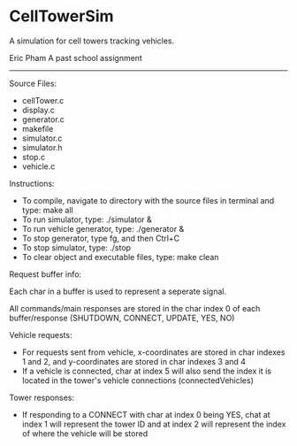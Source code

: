 # CellTowerSim
A simulation for cell towers tracking vehicles.

Eric Pham
A past school assignment

------------------------

Source Files:
- cellTower.c
- display.c
- generator.c
- makefile
- simulator.c
- simulator.h
- stop.c
- vehicle.c

Instructions:
- To compile, navigate to directory with the source files in terminal and type:
	make all
- To run simulator, type:
	./simulator &
- To run vehicle generator, type:
	./generator &
- To stop generator, type fg, and then Ctrl+C
- To stop simulator, type:
	./stop
- To clear object and executable files, type:
	make clean

Request buffer info:

Each char in a buffer is used to represent a seperate signal.

All commands/main responses are stored in the char index 0 of each buffer/response (SHUTDOWN, CONNECT, UPDATE, YES, NO)

Vehicle requests:
- For requests sent from vehicle, x-coordinates are stored in char indexes 1 and 2, and y-coordinates are stored in char indexes 3 and 4
- If a vehicle is connected, char at index 5 will also send the index it is located in the tower's vehicle connections (connectedVehicles)

Tower responses:
- If responding to a CONNECT with char at index 0 being YES, chat at index 1 will represent the tower ID and at index 2 will represent the index of where the vehicle will be stored
